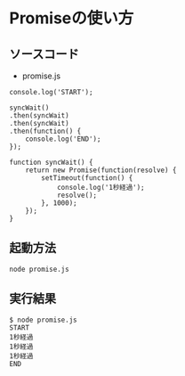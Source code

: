 # Promiseの使い方

## ソースコード
* promise.js
```
console.log('START');

syncWait()
.then(syncWait)
.then(syncWait)
.then(function() {
    console.log('END');
});

function syncWait() {
    return new Promise(function(resolve) {
        setTimeout(function() {
            console.log('1秒経過');
            resolve();
        }, 1000);
    });
}
```

## 起動方法
`node promise.js`

## 実行結果
```
$ node promise.js
START
1秒経過
1秒経過
1秒経過
END
```